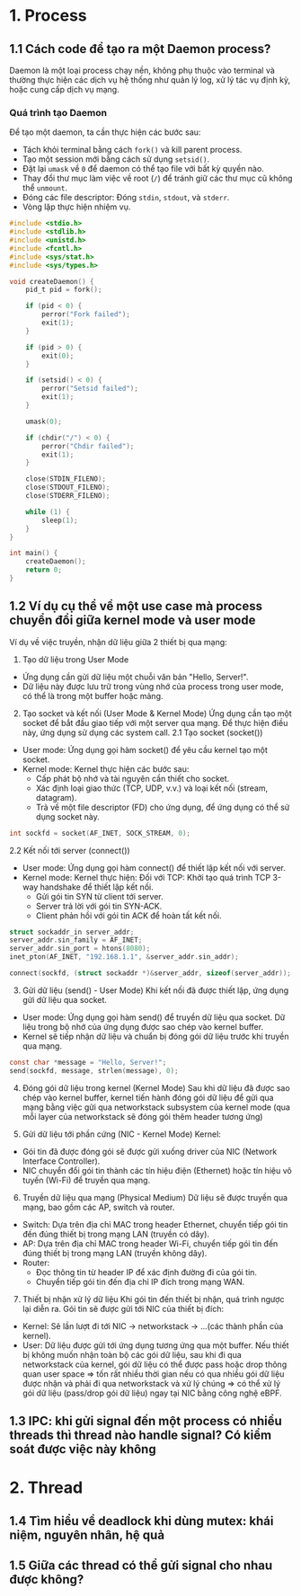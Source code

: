 # 1. Process
## 1.1 Cách code để tạo ra một Daemon process?
Daemon là một loại process chạy nền, không phụ thuộc vào terminal và thường thực hiện các dịch vụ hệ thống như quản lý log, xử lý tác vụ định kỳ, hoặc cung cấp dịch vụ mạng.
### Quá trình tạo Daemon
Để tạo một daemon, ta cần thực hiện các bước sau:
- Tách khỏi terminal bằng cách `fork()` và kill parent process.
- Tạo một session mới bằng cách sử dụng `setsid()`.
- Đặt lại `umask` về `0` để daemon có thể tạo file với bất kỳ quyền nào.
- Thay đổi thư mục làm việc về root (`/`) để tránh giữ các thư mục cũ không thể `unmount`.
- Đóng các file descriptor: Đóng `stdin`, `stdout`, và `stderr`.
- Vòng lặp thực hiện nhiệm vụ.

```c
#include <stdio.h>
#include <stdlib.h>
#include <unistd.h>
#include <fcntl.h>
#include <sys/stat.h>
#include <sys/types.h>

void createDaemon() {
    pid_t pid = fork();

    if (pid < 0) {
        perror("Fork failed");
        exit(1);
    }

    if (pid > 0) {
        exit(0);
    }

    if (setsid() < 0) {
        perror("Setsid failed");
        exit(1);
    }

    umask(0);

    if (chdir("/") < 0) {
        perror("Chdir failed");
        exit(1);
    }

    close(STDIN_FILENO);
    close(STDOUT_FILENO);
    close(STDERR_FILENO);

    while (1) {
        sleep(1);
    }
}

int main() {
    createDaemon();
    return 0;
}
```
## 1.2 Ví dụ cụ thể về một use case mà process chuyển đổi giữa kernel mode và user mode
Ví dụ về việc truyền, nhận dữ liệu giữa 2 thiết bị qua mạng:
1. Tạo dữ liệu trong User Mode
- Ứng dụng cần gửi dữ liệu một chuỗi văn bản "Hello, Server!".
- Dữ liệu này được lưu trữ trong vùng nhớ của process trong user mode, có thể là trong một buffer hoặc mảng.

2. Tạo socket và kết nối (User Mode & Kernel Mode)
Ứng dụng cần tạo một socket để bắt đầu giao tiếp với một server qua mạng. Để thực hiện điều này, ứng dụng sử dụng các system call.
2.1 Tạo socket (socket())
- User mode: Ứng dụng gọi hàm socket() để yêu cầu kernel tạo một socket.
- Kernel mode: Kernel thực hiện các bước sau:
    - Cấp phát bộ nhớ và tài nguyên cần thiết cho socket.
    - Xác định loại giao thức (TCP, UDP, v.v.) và loại kết nối (stream, datagram).
    - Trả về một file descriptor (FD) cho ứng dụng, để ứng dụng có thể sử dụng socket này.

```c
int sockfd = socket(AF_INET, SOCK_STREAM, 0); 
```

2.2 Kết nối tới server (connect())
- User mode: Ứng dụng gọi hàm connect() để thiết lập kết nối với server.
- Kernel mode: Kernel thực hiện: Đối với TCP: Khởi tạo quá trình TCP 3-way handshake để thiết lập kết nối.
    - Gửi gói tin SYN từ client tới server.
    - Server trả lời với gói tin SYN-ACK.
    - Client phản hồi với gói tin ACK để hoàn tất kết nối.

```c
struct sockaddr_in server_addr;
server_addr.sin_family = AF_INET;
server_addr.sin_port = htons(8080);
inet_pton(AF_INET, "192.168.1.1", &server_addr.sin_addr);

connect(sockfd, (struct sockaddr *)&server_addr, sizeof(server_addr));
```

3. Gửi dữ liệu (send() - User Mode)
Khi kết nối đã được thiết lập, ứng dụng gửi dữ liệu qua socket.
- User mode: Ứng dụng gọi hàm send() để truyền dữ liệu qua socket. Dữ liệu trong bộ nhớ của ứng dụng được sao chép vào kernel buffer.
- Kernel sẽ tiếp nhận dữ liệu và chuẩn bị đóng gói dữ liệu trước khi truyền qua mạng.

```c
const char *message = "Hello, Server!";
send(sockfd, message, strlen(message), 0);
```

4. Đóng gói dữ liệu trong kernel (Kernel Mode)
Sau khi dữ liệu đã được sao chép vào kernel buffer, kernel tiến hành đóng gói dữ liệu để gửi qua mạng bằng việc gửi qua networkstack subsystem của kernel mode (qua mỗi layer của networkstack sẽ đóng gói thêm header tương ứng)

5. Gửi dữ liệu tới phần cứng (NIC - Kernel Mode)
Kernel:
- Gói tin đã được đóng gói sẽ được gửi xuống driver của NIC (Network Interface Controller).
- NIC chuyển đổi gói tin thành các tín hiệu điện (Ethernet) hoặc tín hiệu vô tuyến (Wi-Fi) để truyền qua mạng.

6. Truyền dữ liệu qua mạng (Physical Medium)
Dữ liệu sẽ được truyền qua mạng, bao gồm các AP, switch và router.
- Switch: Dựa trên địa chỉ MAC trong header Ethernet, chuyển tiếp gói tin đến đúng thiết bị trong mạng LAN (truyền có dây).
- AP: Dựa trên địa chỉ MAC trong header Wi-Fi, chuyển tiếp gói tin đến đúng thiết bị trong mạng LAN (truyền không dây).
- Router:
    - Đọc thông tin từ header IP để xác định đường đi của gói tin.
    - Chuyển tiếp gói tin đến địa chỉ IP đích trong mạng WAN.

7. Thiết bị nhận xử lý dữ liệu
Khi gói tin đến thiết bị nhận, quá trình ngược lại diễn ra. Gói tin sẽ được gửi tới NIC của thiết bị đích:
- Kernel: Sẽ lần lượt đi tới NIC -> networkstack -> ...(các thành phần của kernel).
- User: Dữ liệu được gửi tới ứng dụng tương ứng qua một buffer.
Nếu thiết bị không muốn nhận toàn bộ các gói dữ liệu, sau khi đi qua networkstack của kernel, gói dữ liệu có thể được pass hoặc drop thông quan user space
=> tốn rất nhiều thời gian nếu có qua nhiều gói dữ liệu được nhận và phải đi qua networkstack và xử lý chúng 
=> có thể xử lý gói dữ liệu (pass/drop gói dữ liệu) ngay tại NIC bằng công nghệ eBPF.
## 1.3 IPC: khi gửi signal đến một process có nhiều threads thì thread nào handle signal? Có kiểm soát được việc này không

# 2. Thread
## 1.4 Tìm hiểu về deadlock khi dùng mutex: khái niệm, nguyên nhân, hệ quả
## 1.5 Giữa các thread có thể gửi signal cho nhau được không?